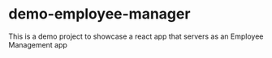 # demo-employee-manager
This is a demo project to showcase a react app that servers as an Employee Management app  
